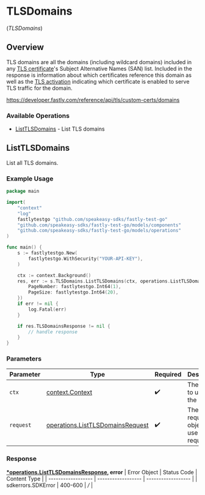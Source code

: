 # TLSDomains
(*TLSDomains*)

## Overview

TLS domains are all the domains (including wildcard domains) included in any [TLS certificate](#tls_certificates)'s Subject Alternative Names (SAN) list. Included in the response is information about which certificates reference this domain as well as the [TLS activation](#tls_activations) indicating which certificate is enabled to serve TLS traffic for the domain.

<https://developer.fastly.com/reference/api/tls/custom-certs/domains>
### Available Operations

* [ListTLSDomains](#listtlsdomains) - List TLS domains

## ListTLSDomains

List all TLS domains.

### Example Usage

```go
package main

import(
	"context"
	"log"
	fastlytestgo "github.com/speakeasy-sdks/fastly-test-go"
	"github.com/speakeasy-sdks/fastly-test-go/models/components"
	"github.com/speakeasy-sdks/fastly-test-go/models/operations"
)

func main() {
    s := fastlytestgo.New(
        fastlytestgo.WithSecurity("YOUR-API-KEY"),
    )

    ctx := context.Background()
    res, err := s.TLSDomains.ListTLSDomains(ctx, operations.ListTLSDomainsRequest{
        PageNumber: fastlytestgo.Int64(1),
        PageSize: fastlytestgo.Int64(20),
    })
    if err != nil {
        log.Fatal(err)
    }

    if res.TLSDomainsResponse != nil {
        // handle response
    }
}
```

### Parameters

| Parameter                                                                            | Type                                                                                 | Required                                                                             | Description                                                                          |
| ------------------------------------------------------------------------------------ | ------------------------------------------------------------------------------------ | ------------------------------------------------------------------------------------ | ------------------------------------------------------------------------------------ |
| `ctx`                                                                                | [context.Context](https://pkg.go.dev/context#Context)                                | :heavy_check_mark:                                                                   | The context to use for the request.                                                  |
| `request`                                                                            | [operations.ListTLSDomainsRequest](../../models/operations/listtlsdomainsrequest.md) | :heavy_check_mark:                                                                   | The request object to use for the request.                                           |


### Response

**[*operations.ListTLSDomainsResponse](../../models/operations/listtlsdomainsresponse.md), error**
| Error Object       | Status Code        | Content Type       |
| ------------------ | ------------------ | ------------------ |
| sdkerrors.SDKError | 400-600            | */*                |
